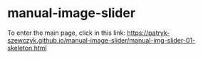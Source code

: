 # manual-image-slider
To enter the main page, click in this link: https://patryk-szewczyk.github.io/manual-image-slider/manual-img-slider-01-skeleton.html
